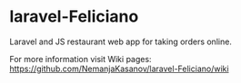 # laravel-Feliciano
Laravel and JS restaurant web app for taking orders online.

For more information visit Wiki pages:
https://github.com/NemanjaKasanov/laravel-Feliciano/wiki
